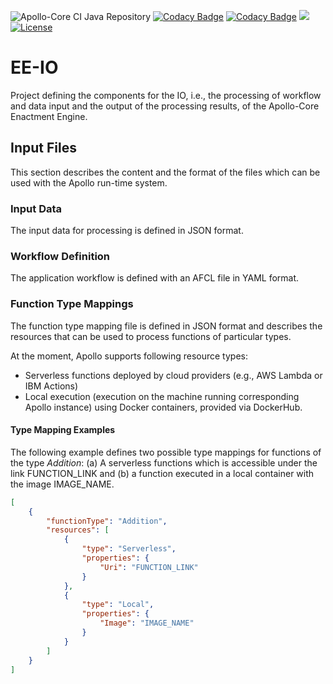 ![Apollo-Core CI Java Repository](https://github.com/Apollo-Core/EE-IO/workflows/Apollo-Core%20CI%20Java%20Repository/badge.svg)
[![Codacy Badge](https://api.codacy.com/project/badge/Grade/f67b612a45ef4b228092b8b2ef5932b6)](https://app.codacy.com/gh/Apollo-Core/EE-IO?utm_source=github.com&utm_medium=referral&utm_content=Apollo-Core/EE-IO&utm_campaign=Badge_Grade_Settings)
[![Codacy Badge](https://app.codacy.com/project/badge/Coverage/55477bfc89dd4bcf8a365a0e9f53ab86)](https://www.codacy.com/gh/Apollo-Core/EE-IO/dashboard?utm_source=github.com&utm_medium=referral&utm_content=Apollo-Core/EE-IO&utm_campaign=Badge_Coverage)
[![](https://jitpack.io/v/Apollo-Core/EE-IO.svg)](https://jitpack.io/#Apollo-Core/EE-IO)
[![License](https://img.shields.io/badge/License-Apache%202.0-blue.svg)](https://opensource.org/licenses/Apache-2.0)

# EE-IO
Project defining the components for the IO, i.e., the processing of workflow and data input and the output of the processing results, of the Apollo-Core Enactment Engine.

## Input Files

This section describes the content and the format of the files which can be used with the Apollo run-time system.

### Input Data

The input data for processing is defined in JSON format.

### Workflow Definition

The application workflow is defined with an AFCL file in YAML format.

### Function Type Mappings

The function type mapping file is defined in JSON format and describes the resources that can be used to process functions of particular types.

At the moment, Apollo supports following resource types:

+   Serverless functions deployed by cloud providers (e.g., AWS Lambda or IBM Actions)
+   Local execution (execution on the machine running corresponding Apollo instance) using Docker containers, provided via DockerHub.

#### Type Mapping Examples

The following example defines two possible type mappings for functions of the type _Addition_: (a) A serverless functions which is accessible under the link FUNCTION_LINK and (b) a function executed in a local container with the image IMAGE_NAME. 

```json
[
	{
		"functionType": "Addition",
		"resources": [
			{
				"type": "Serverless",
				"properties": {
					"Uri": "FUNCTION_LINK"
				}
			},
            {
				"type": "Local",
				"properties": {
					"Image": "IMAGE_NAME"
				}
			}
		]
	}
]
```

